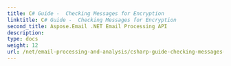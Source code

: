 ```yaml
---
title: C# Guide -  Checking Messages for Encryption
linktitle: C# Guide -  Checking Messages for Encryption
second_title: Aspose.Email .NET Email Processing API
description: 
type: docs
weight: 12
url: /net/email-processing-and-analysis/csharp-guide-checking-messages-for-encryption/
---
```

